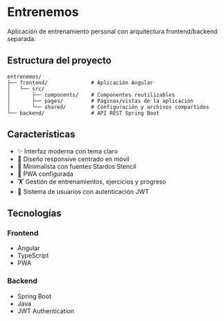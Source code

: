 # Entrenemos

Aplicación de entrenamiento personal con arquitectura frontend/backend separada.

## Estructura del proyecto

```
entrenemos/
├── frontend/              # Aplicación Angular
│   └── src/
│       ├── components/    # Componentes reutilizables
│       ├── pages/         # Páginas/vistas de la aplicación
│       └── shared/        # Configuración y archivos compartidos
└── backend/               # API REST Spring Boot
```

## Características

- ✨ Interfaz moderna con tema claro
- 📱 Diseño responsive centrado en móvil
- 🎨 Minimalista con fuentes Stardos Stencil
- 🚀 PWA configurada
- 🏋️ Gestión de entrenamientos, ejercicios y progreso
- 👥 Sistema de usuarios con autenticación JWT

## Tecnologías

### Frontend
- Angular
- TypeScript
- PWA

### Backend
- Spring Boot
- Java
- JWT Authentication

